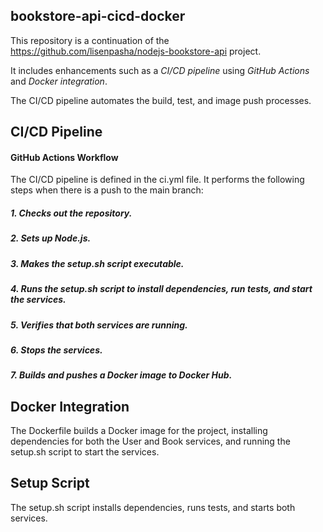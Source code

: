 ## bookstore-api-cicd-docker


This repository is a continuation of the https://github.com/lisenpasha/nodejs-bookstore-api project. 

It includes enhancements such as a *CI/CD pipeline* using *GitHub Actions* and *Docker integration*.

The CI/CD pipeline automates the build, test, and image push processes.


## CI/CD Pipeline

#### GitHub Actions Workflow
The CI/CD pipeline is defined in the ci.yml file. It performs the following steps when there is a push to the main branch:

##### 1. Checks out the repository.
##### 2. Sets up Node.js.
##### 3. Makes the setup.sh script executable.
##### 4. Runs the setup.sh script to install dependencies, run tests, and start the services.
##### 5. Verifies that both services are running.
##### 6. Stops the services.
##### 7. Builds and pushes a Docker image to Docker Hub.


## Docker Integration

The Dockerfile builds a Docker image for the project, installing dependencies for both the User and Book services, and running the setup.sh script to start the services.

## Setup Script

The setup.sh script installs dependencies, runs tests, and starts both services.
